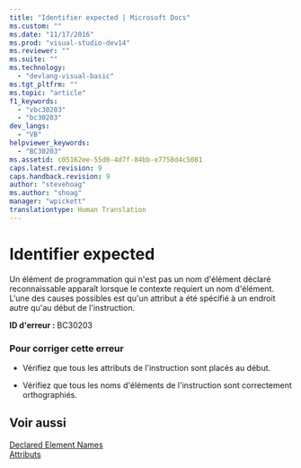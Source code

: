 ```yaml
---
title: "Identifier expected | Microsoft Docs"
ms.custom: ""
ms.date: "11/17/2016"
ms.prod: "visual-studio-dev14"
ms.reviewer: ""
ms.suite: ""
ms.technology: 
  - "devlang-visual-basic"
ms.tgt_pltfrm: ""
ms.topic: "article"
f1_keywords: 
  - "vbc30203"
  - "bc30203"
dev_langs: 
  - "VB"
helpviewer_keywords: 
  - "BC30203"
ms.assetid: c05162ee-55d0-4d7f-84bb-e7758d4c5081
caps.latest.revision: 9
caps.handback.revision: 9
author: "stevehoag"
ms.author: "shoag"
manager: "wpickett"
translationtype: Human Translation
---
```

# Identifier expected
Un élément de programmation qui n'est pas un nom d'élément déclaré reconnaissable apparaît lorsque le contexte requiert un nom d'élément.  L'une des causes possibles est qu'un attribut a été spécifié à un endroit autre qu'au début de l'instruction.  
  
 **ID d'erreur :** BC30203  
  
### Pour corriger cette erreur  
  
-   Vérifiez que tous les attributs de l'instruction sont placés au début.  
  
-   Vérifiez que tous les noms d'éléments de l'instruction sont correctement orthographiés.  
  
## Voir aussi  
 [Declared Element Names](../../../visual-basic/programming-guide/language-features/declared-elements/declared-element-names.md)   
 [Attributs](../Topic/Attributes%20\(C%23%20and%20Visual%20Basic\).md)
